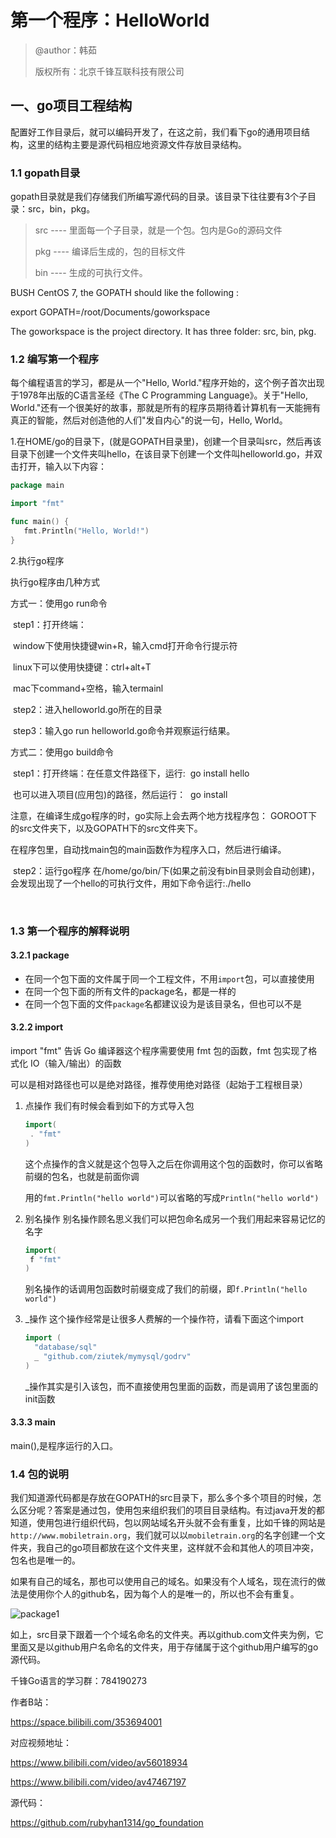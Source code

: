 # 第一个程序：HelloWorld

> @author：韩茹
>
> 版权所有：北京千锋互联科技有限公司

##  一、go项目工程结构

配置好工作目录后，就可以编码开发了，在这之前，我们看下go的通用项目结构，这里的结构主要是源代码相应地资源文件存放目录结构。

### 1.1 gopath目录

gopath目录就是我们存储我们所编写源代码的目录。该目录下往往要有3个子目录：src，bin，pkg。

> src ---- 里面每一个子目录，就是一个包。包内是Go的源码文件
>
> pkg ---- 编译后生成的，包的目标文件
>
> bin ---- 生成的可执行文件。

BUSH
CentOS 7, the GOPATH should like the following :

export GOPATH=/root/Documents/goworkspace

The goworkspace is the project directory. It has three folder: src, bin, pkg.



### 1.2 编写第一个程序

每个编程语言的学习，都是从一个"Hello, World."程序开始的，这个例子首次出现于1978年出版的C语言圣经《The C Programming Language》。关于"Hello, World."还有一个很美好的故事，那就是所有的程序员期待着计算机有一天能拥有真正的智能，然后对创造他的人们"发自内心"的说一句，Hello, World。



1.在HOME/go的目录下，(就是GOPATH目录里)，创建一个目录叫src，然后再该目录下创建一个文件夹叫hello，在该目录下创建一个文件叫helloworld.go，并双击打开，输入以下内容：

```go
package main

import "fmt"

func main() {
   fmt.Println("Hello, World!")
}
```

2.执行go程序

执行go程序由几种方式

方式一：使用go run命令

​	step1：打开终端：

​			window下使用快捷键win+R，输入cmd打开命令行提示符

​			linux下可以使用快捷键：ctrl+alt+T

​			mac下command+空格，输入termainl

​	step2：进入helloworld.go所在的目录

​	step3：输入go run helloworld.go命令并观察运行结果。

方式二：使用go build命令

​	step1：打开终端：在任意文件路径下，运行:
​			go install hello 

​		也可以进入项目(应用包)的路径，然后运行：
​			go install 

注意，在编译生成go程序的时，go实际上会去两个地方找程序包：
GOROOT下的src文件夹下，以及GOPATH下的src文件夹下。

在程序包里，自动找main包的main函数作为程序入口，然后进行编译。

​	step2：运行go程序
​		在/home/go/bin/下(如果之前没有bin目录则会自动创建)，会发现出现了一个hello的可执行文件，用如下命令运行:
​		./hello

​	

### 1.3 第一个程序的解释说明

#### 3.2.1 package

- 在同一个包下面的文件属于同一个工程文件，不用`import`包，可以直接使用
- 在同一个包下面的所有文件的package名，都是一样的
- 在同一个包下面的文件`package`名都建议设为是该目录名，但也可以不是

#### 3.2.2  import

import "fmt" 告诉 Go 编译器这个程序需要使用 fmt 包的函数，fmt 包实现了格式化 IO（输入/输出）的函数

可以是相对路径也可以是绝对路径，推荐使用绝对路径（起始于工程根目录）

1. 点操作
   我们有时候会看到如下的方式导入包

   ```go
   import(
   	. "fmt"
   ) 
   ```

   这个点操作的含义就是这个包导入之后在你调用这个包的函数时，你可以省略前缀的包名，也就是前面你调

   用的`fmt.Println("hello world")`可以省略的写成`Println("hello world")`

2. 别名操作
   别名操作顾名思义我们可以把包命名成另一个我们用起来容易记忆的名字

   ```go
   import(
   	f "fmt"
   ) 
   ```

   别名操作的话调用包函数时前缀变成了我们的前缀，即`f.Println("hello world")`

3. _操作
   这个操作经常是让很多人费解的一个操作符，请看下面这个import

   ```go
   import (
     "database/sql"
     _ "github.com/ziutek/mymysql/godrv"
   ) 
   ```

   _操作其实是引入该包，而不直接使用包里面的函数，而是调用了该包里面的init函数

#### 3.3.3 main

main(),是程序运行的入口。





### 1.4 包的说明

我们知道源代码都是存放在GOPATH的src目录下，那么多个多个项目的时候，怎么区分呢？答案是通过包，使用包来组织我们的项目目录结构。有过java开发的都知道，使用包进行组织代码，包以网站域名开头就不会有重复，比如千锋的网站是`http://www.mobiletrain.org`，我们就可以以`mobiletrain.org`的名字创建一个文件夹，我自己的go项目都放在这个文件夹里，这样就不会和其他人的项目冲突，包名也是唯一的。

如果有自己的域名，那也可以使用自己的域名。如果没有个人域名，现在流行的做法是使用你个人的github名，因为每个人的是唯一的，所以也不会有重复。

![package1](http://7xtcwd.com1.z0.glb.clouddn.com/package1.png)



如上，src目录下跟着一个个域名命名的文件夹。再以github.com文件夹为例，它里面又是以github用户名命名的文件夹，用于存储属于这个github用户编写的go源代码。





千锋Go语言的学习群：784190273

作者B站：

https://space.bilibili.com/353694001

对应视频地址：

https://www.bilibili.com/video/av56018934

https://www.bilibili.com/video/av47467197

源代码：

https://github.com/rubyhan1314/go_foundation
